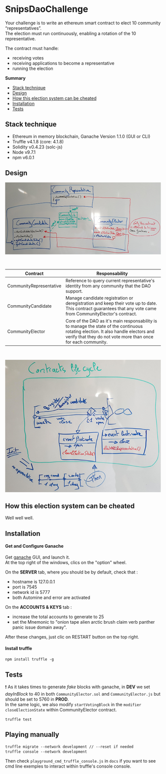 # SnipsDaoChallenge

Your challenge is to write an ethereum smart contract to elect 10 community “representatives”. <br>
The election must run continuously, enabling a rotation of the 10 representative.

The contract must handle:

- receiving votes
- receiving applications to become a representative
- running the election

**Summary**

* [Stack technique](#stack-technique)
* [Design](#design)
* [How this election system can be cheated](#how-this-election-system-can-be-cheated)
* [Installation](#installation)
* [Tests](#tests)

## Stack technique

- Ethereum in memory blockchain, Ganache Version 1.1.0 (GUI or CLI)
- Truffle v4.1.8 (core: 4.1.8)
- Solidity v0.4.23 (solc-js)
- Node v9.7.1
- npm v6.0.1

## Design

[![Design](docs/pictures/snips_dao_design.png)](docs/pictures/snips_dao_design.png)

<br>

| Contract                | Responsability                 |
|-------------------------|--------------------------------|
| CommunityRepresentative | Reference to query current representative's identity from any community that the DAO support. |
| CommunityCandidate | Manage candidate registration or deregistration and keep their vote up to date. This contract guarantees that any vote came from CommunityElector's contract. |
| CommunityElector | Core of the DAO as it's main responsability is to manage the state of the continuous rotating election. It also handle electors and verify that they do not vote more than once for each community. |

<br>

[![Lifecycle](docs/pictures/snips_dao_lifecycle.png)](docs/pictures/snips_dao_lifecycle.png)

## How this election system can be cheated

Well well well.

## Installation

#### Get and Configure Ganache

Get [ganache](http://truffleframework.com/ganache/) GUI, and launch it.<br>
At the top right of the windows, clics on the "option" wheel.<br>

On the **SERVER** tab, where you should be by default, check that :
- hostname is 127.0.0.1
- port is 7545
- network id is 5777
- both Automine and error are activated

On the **ACCOUNTS & KEYS** tab :
- increase the total accounts to generate to 25
- set the Mnemonic to "onion tape alien arctic brush claim verb panther panic issue domain away".

After these changes, just clic on RESTART button on the top right.

#### Install truffle

```
npm install truffle -g
```

## Tests

:heavy_exclamation_mark: As it takes times to generate *fake* blocks with ganache, in **DEV** we set *dayInBlock* to 40 in both `CommunityElector.sol` and `CommunityElector.js` but should be set to 5760 in **PROD**.<br>
In the same logic, we also modify `startVotingBlock` in the `modifier closeElectionState` within CommunityElector contract.

```
truffle test
```

## Playing manually

```
truffle migrate --network development // --reset if needed
truffle console --network development
```

Then check `playground_cmd_truffle_console.js` in `docs` if you want to see cmd line exemples to interact within truffle's console console.
